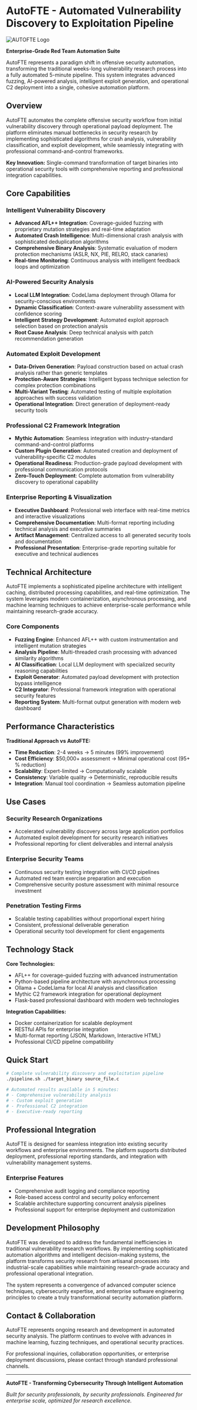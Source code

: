 # AutoFTE - Automated Vulnerability Discovery to Exploitation Pipeline

![AUTOFTE Logo](AutoFTE.jpg)

**Enterprise-Grade Red Team Automation Suite**

AutoFTE represents a paradigm shift in offensive security automation, transforming the traditional weeks-long vulnerability research process into a fully automated 5-minute pipeline. This system integrates advanced fuzzing, AI-powered analysis, intelligent exploit generation, and operational C2 deployment into a single, cohesive automation platform.

## Overview

AutoFTE automates the complete offensive security workflow from initial vulnerability discovery through operational payload deployment. The platform eliminates manual bottlenecks in security research by implementing sophisticated algorithms for crash analysis, vulnerability classification, and exploit development, while seamlessly integrating with professional command-and-control frameworks.

**Key Innovation:** Single-command transformation of target binaries into operational security tools with comprehensive reporting and professional integration capabilities.

## Core Capabilities

### Intelligent Vulnerability Discovery
- **Advanced AFL++ Integration**: Coverage-guided fuzzing with proprietary mutation strategies and real-time adaptation
- **Automated Crash Intelligence**: Multi-dimensional crash analysis with sophisticated deduplication algorithms
- **Comprehensive Binary Analysis**: Systematic evaluation of modern protection mechanisms (ASLR, NX, PIE, RELRO, stack canaries)
- **Real-time Monitoring**: Continuous analysis with intelligent feedback loops and optimization

### AI-Powered Security Analysis
- **Local LLM Integration**: CodeLlama deployment through Ollama for security-conscious environments
- **Dynamic Classification**: Context-aware vulnerability assessment with confidence scoring
- **Intelligent Strategy Development**: Automated exploit approach selection based on protection analysis
- **Root Cause Analysis**: Deep technical analysis with patch recommendation generation

### Automated Exploit Development
- **Data-Driven Generation**: Payload construction based on actual crash analysis rather than generic templates
- **Protection-Aware Strategies**: Intelligent bypass technique selection for complex protection combinations
- **Multi-Variant Testing**: Automated testing of multiple exploitation approaches with success validation
- **Operational Integration**: Direct generation of deployment-ready security tools

### Professional C2 Framework Integration
- **Mythic Automation**: Seamless integration with industry-standard command-and-control platforms
- **Custom Plugin Generation**: Automated creation and deployment of vulnerability-specific C2 modules
- **Operational Readiness**: Production-grade payload development with professional communication protocols
- **Zero-Touch Deployment**: Complete automation from vulnerability discovery to operational capability

### Enterprise Reporting & Visualization
- **Executive Dashboard**: Professional web interface with real-time metrics and interactive visualizations
- **Comprehensive Documentation**: Multi-format reporting including technical analysis and executive summaries
- **Artifact Management**: Centralized access to all generated security tools and documentation
- **Professional Presentation**: Enterprise-grade reporting suitable for executive and technical audiences

## Technical Architecture

AutoFTE implements a sophisticated pipeline architecture with intelligent caching, distributed processing capabilities, and real-time optimization. The system leverages modern containerization, asynchronous processing, and machine learning techniques to achieve enterprise-scale performance while maintaining research-grade accuracy.

### Core Components
- **Fuzzing Engine**: Enhanced AFL++ with custom instrumentation and intelligent mutation strategies
- **Analysis Pipeline**: Multi-threaded crash processing with advanced similarity algorithms
- **AI Classification**: Local LLM deployment with specialized security reasoning capabilities
- **Exploit Generator**: Automated payload development with protection bypass intelligence
- **C2 Integrator**: Professional framework integration with operational security features
- **Reporting System**: Multi-format output generation with modern web dashboard

## Performance Characteristics

**Traditional Approach vs AutoFTE:**
- **Time Reduction**: 2-4 weeks → 5 minutes (99% improvement)
- **Cost Efficiency**: $50,000+ assessment → Minimal operational cost (95+ % reduction)
- **Scalability**: Expert-limited → Computationally scalable
- **Consistency**: Variable quality → Deterministic, reproducible results
- **Integration**: Manual tool coordination → Seamless automation pipeline

## Use Cases

### Security Research Organizations
- Accelerated vulnerability discovery across large application portfolios
- Automated exploit development for security research initiatives
- Professional reporting for client deliverables and internal analysis

### Enterprise Security Teams
- Continuous security testing integration with CI/CD pipelines
- Automated red team exercise preparation and execution
- Comprehensive security posture assessment with minimal resource investment

### Penetration Testing Firms
- Scalable testing capabilities without proportional expert hiring
- Consistent, professional deliverable generation
- Operational security tool development for client engagements

## Technology Stack

**Core Technologies:**
- AFL++ for coverage-guided fuzzing with advanced instrumentation
- Python-based pipeline architecture with asynchronous processing
- Ollama + CodeLlama for local AI analysis and classification
- Mythic C2 framework integration for operational deployment
- Flask-based professional dashboard with modern web technologies

**Integration Capabilities:**
- Docker containerization for scalable deployment
- RESTful APIs for enterprise integration
- Multi-format reporting (JSON, Markdown, Interactive HTML)
- Professional CI/CD pipeline compatibility

## Quick Start

```bash
# Complete vulnerability discovery and exploitation pipeline
./pipeline.sh ./target_binary source_file.c

# Automated results available in 5 minutes:
# - Comprehensive vulnerability analysis
# - Custom exploit generation
# - Professional C2 integration
# - Executive-ready reporting
```

## Professional Integration

AutoFTE is designed for seamless integration into existing security workflows and enterprise environments. The platform supports distributed deployment, professional reporting standards, and integration with vulnerability management systems.

### Enterprise Features
- Comprehensive audit logging and compliance reporting
- Role-based access control and security policy enforcement
- Scalable architecture supporting concurrent analysis pipelines
- Professional support for enterprise deployment and customization

## Development Philosophy

AutoFTE was developed to address the fundamental inefficiencies in traditional vulnerability research workflows. By implementing sophisticated automation algorithms and intelligent decision-making systems, the platform transforms security research from artisanal processes into industrial-scale capabilities while maintaining research-grade accuracy and professional operational integration.

The system represents a convergence of advanced computer science techniques, cybersecurity expertise, and enterprise software engineering principles to create a truly transformational security automation platform.

## Contact & Collaboration

AutoFTE represents ongoing research and development in automated security analysis. The platform continues to evolve with advances in machine learning, fuzzing techniques, and operational security practices.

For professional inquiries, collaboration opportunities, or enterprise deployment discussions, please contact through standard professional channels.

---

**AutoFTE - Transforming Cybersecurity Through Intelligent Automation**

*Built for security professionals, by security professionals. Engineered for enterprise scale, optimized for research excellence.*
